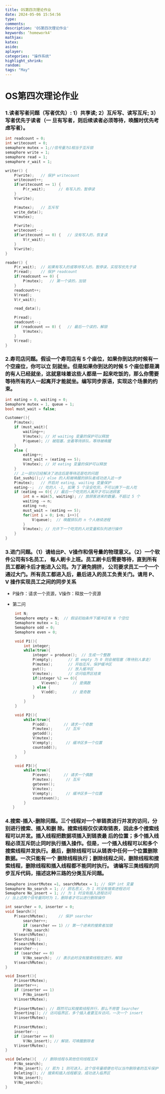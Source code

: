 ```yaml
---
title: OS第四次理论作业
date: 2024-05-06 15:54:56
type:
comments: 
description: 'OS第四次理论作业'
keywords: ‘homework4'
mathjax:
katex:
aside:
aplayer:
categories: "操作系统"
highlight_shrink:
random:
tags: "May"
---
```


# OS第四次理论作业

### 1.读者写者问题（写者优先）: 1）共享读; 2）互斥写、读写互斥; 3）写者优先于读者（一 旦有写者，则后续读者必须等待，唤醒时优先考虑写者）。

```c
int readcount = 0;
int writecount = 0;
semaphore mutex = 1;//信号量为1相当于互斥锁
semaphore write = 1;
semaphore read = 1;
semaphore r_wait = 1;

writer() {
    P(write);   // 保护 writecount
    writecount++;
    if(writecount == 1) {
        P(r_wait);      // 有写入的，暂停读 
    }
    V(write);

    P(mutex);   // 互斥写 
    write_data();
    V(mutex);

    P(write);
    writecount--;
    if(writecount == 0) {   // 没有写入的，恢复读 
        V(r_wait);
    }
    V(write);
}

reader() {
    P(r_wait);  // 如果有写入的或等待写入的，暂停读，实现写优先于读
    P(read);    // 保护 readcount
    if(readcount == 0) {
        P(mutex);   // 第一个读的，加锁 
    }
    readcount++;
    V(read);
    V(r_wait);

    read_data();

    P(read);
    readcount--;
    if (readcount == 0) {   // 最后一个读的，解锁 
        V(mutex);
    }
    V(read);
}
```

### 2.寿司店问题。假设一个寿司店有 5 个座位，如果你到达的时候有一个空座位，你可以立 刻就坐。但是如果你到达的时候 5 个座位都是满的有人已经就坐，这就意味着这些人都是一 起来吃饭的，那么你需要等待所有的人一起离开才能就坐。编写同步原语，实现这个场景的约束。

```c
int eating = 0, waiting = 0;
Semaphore mutex = 1, queue = 1;
bool must_wait = false;

Customer(){
    P(mutex);
    if (must_wait){
        waiting++;
        V(mutex); // 对 waiting 变量的保护可以释放 
        P(queue); // 被阻塞，坐着等待排队，等待被唤醒 
    }
    else {
        eating++;
        must_wait = (eating == 5);
        V(mutex); // 对 eating 变量的保护可以释放 
    }
    // 上一部分已经解决了进店后是等待还是吃的问题 
    Eat_sushi();// else 的人和被唤醒的排队者成功进入这一步 
    P(mutex);   // 开启对 eating, waiting 变量保护 
    eating--;  // 吃的人 -1, 如果 5 个没全吃完，不可以换下一批人吃 
    if (eating == 0){ // 最后一个吃完的人离开才可以进顾客 
        int n = min(5, waiting); // 放顾客进来的数量，不超过 5 个 
        waiting -= n;
        eating +=n;
        must_wait = (eating == 5);
        for(int i = 0; i<n; i++){
            V(queue);  // 唤醒排队的 n 个人继续进程 
        }
        V(mutex); // 允许下一个吃完的人对变量和队列进行操作 
    }
}
```

### 3.进门问题。（1）请给出P、V操作和信号量的物理意义。（2）一个软件公司有5名员工， 每人刷卡上班。员工刷卡后需要等待，直到所有员工都刷卡后才能进入公司。为了避免拥挤， 公司要求员工一个一个通过大门。所有员工都进入后，最后进入的员工负责关门。请用 P、 V 操作实现员工之间的同步关系

* P操作：请求一个资源，V操作：释放一个资源

* 第二问

  ```c
   int N;
   Semaphore empty = N;  // 假设初始条件下缓冲区有 N 个空位 
   Semaphore mutex = 1;
   Semaphore odd = 0;
   Semaphore even = 0;
  
   void P1(){
       int integer;
       while(true){
           integer = produce();  // 生成一个整数 
           P(empty);       // 若 empty 为 0 则会被阻塞（等待别人拿走）
           P(mutex);       // 开始互斥，保护缓冲区 
           put();          // 放入缓冲区 
           V(mutex);       // 访问临界区结束 
           if(integer %2 == 0){
               V(even);      // 是偶数 
           } else {
               V(odd);       // 是奇数 
           }
       }
   }
  
   void P2(){
       while(true){
           P(odd);       // 请求一个奇数 
           P(mutex);      // 互斥 
           getodd();
           V(mutex);
           V(empty);      // 缓冲区多一个位置 
           countodd();
       }
   }
  
   void P3(){
       while(true){
           P(even);      // 请求一个偶数 
           P(mutex);      // 互斥 
           geteven();
           V(mutex);
           V(empty);      // 缓冲区多一个位置  
           counteven();
       }
  }
  ```

### 4.搜索-插入-删除问题。三个线程对一个单链表进行并发的访问，分别进行搜索、插入和删 除。搜索线程仅仅读取链表，因此多个搜索线程可以并发。插入线程把数据项插入到链表最 后的位置；多个插入线程必须互斥防止同时执行插入操作。但是，一个插入线程可以和多个 搜索线程并发执行。最后，删除线程可以从链表中任何一个位置删除数据。一次只能有一个 删除线程执行；删除线程之间，删除线程和搜索线程，删除线程和插入线程都不能同时执行。  请编写三类线程的同步互斥代码，描述这种三路的分类互斥问题。

```c
Semaphore insertMutex =1, searchMutex = 1; // 保护 int 变量 
Semaphore No_search = 1; // 顾名思义，为 1 时没有搜索进程访问 
Semaphore No_insert = 1; // 为 1 时没有插入进程访问 
// 当上述两个信号量同时为 1，删除者才可以进行删除操作 

int searcher = 0, inserter = 0;
void Search(){
    P(searchMutex);     // 保护 searcher
        searcher++;
        if (searcher == 1) // 第一个进来的搜索者加锁 
        P(No_search)
    V(searchMutex);
    Searching();
    P(searchMutex);
    searcher--;
    if (searcher == 0)
        V(No_search);  // 表示此时没有搜索线程在进行，解锁 
    V(searchMutex);
}

void Insert(){
    P(insertMutex);
    inserter++;
    if (inserter == 1)
        P(No_insert)
    V(insertMutex);
    
    P(insertMutex); // 既然可以和搜索线程并行，那么不用管 Searcher
    Inserting(); // 访问临界区，多个插入者要互斥访问，一次一个 insert
    V(insertMutex);
    
    P(insertMutex);
    inserter--;
    if (inserter == 0)
        V(No_insert); // 解锁，可唤醒删除者 
    V(insertMutex);
}

void Delete(){   // 删除线程与其他任何线程互斥 
    P(No_search);
    P(No_insert); // 若为 1 则可进入，这个信号量顺便也可以当作删除者的互斥保护 
    Deleting(); // 搜索和插入线程都没，成功进入临界区 
    V(No_insert);
    V(No_search); 
}
```

